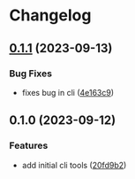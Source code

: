 # Changelog

## [0.1.1](https://github.com/mikecarenzo/example-cicd-system/compare/czo-schematools-v0.1.0...czo-schematools-v0.1.1) (2023-09-13)


### Bug Fixes

* fixes bug in cli ([4e163c9](https://github.com/mikecarenzo/example-cicd-system/commit/4e163c94b6e7a7115b5bc2d06700e585dd89dd5a))

## 0.1.0 (2023-09-12)


### Features

* add initial cli tools ([20fd9b2](https://github.com/mikecarenzo/example-cicd-system/commit/20fd9b2830380f2eae229344fc9fe62e6d3a0d6e))
